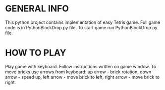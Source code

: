 # GENERAL INFO

This python project contains implementation of easy Tetris game.
Full game code is in PythonBlockDrop.py file.
To start game run PythonBlockDrop.py file.

# HOW TO PLAY

Play game with keyboard. Follow instructions written on game window.
To move bricks use arrows from keyboard:
up arrow - brick rotation,
down arrow - speed up,
left arrow - move brick to left,
right arrow - move brick to right.

